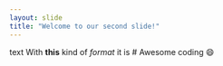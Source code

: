 ```yaml
---
layout: slide
title: "Welcome to our second slide!"
---
```

text
With **this** kind of *format* it is # Awesome coding :smile:
